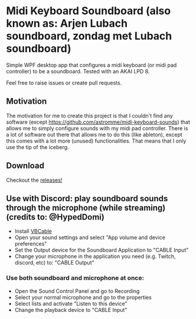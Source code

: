 # Midi Keyboard Soundboard (also known as: Arjen Lubach soundboard, zondag met Lubach soundboard)
Simple WPF desktop app that configures a midi keyboard (or midi pad controller) to be a soundboard. Tested with an AKAI LPD 8.

Feel free to raise issues or create pull requests.

## Motivation
The motivation for me to create this project is that I couldn't find any software (except https://github.com/astromme/midi-keyboard-sounds) that allows me to simply configure sounds with my midi pad controller. There is a lot of software out there that allows me to do this (like ableton), except this comes with a lot more (unused) functionalities. That means that I only use the tip of the iceberg.

## Download
Checkout the [releases!](https://github.com/JennoVink/MidiKeyboardSoundboard/releases/)

## Use with Discord: play soundboard sounds through the microphone (while streaming) (credits to: @HypedDomi)
- Install [VBCable](https://vb-audio.com/Cable/index.htm)
- Open your sound settings and select "App volume and device preferences"
- Set the Output device for the Soundboard Application to "CABLE Input"
- Change your microphone in the application you need (e.g. Twitch, discord, etc) to: "CABLE Output"

### Use both soundboard and microphone at once:
- Open the Sound Control Panel and go to Recording
- Select your normal microphone and go to the properties
- Select lists and activate "Listen to this device"
- Change the playback device to "CABLE Input"
